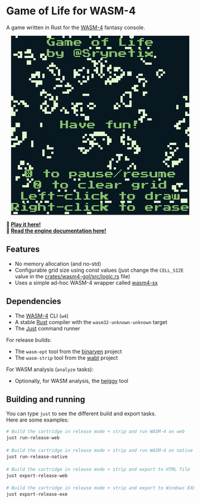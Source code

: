 # Game of Life for WASM-4

A game written in Rust for the [WASM-4] fantasy console.

<p align="center">
    <img src="./doc/animation.gif" alt="animation">
</p>

**:rocket: [Play it here!](https://srynetix.github.io/wasm4-gol/)**  
**:book: [Read the engine documentation here!](https://srynetix.github.io/wasm4-gol/doc/wasm4_sx/)**

## Features

- No memory allocation (and no-std)
- Configurable grid size using const values (just change the `CELL_SIZE` value in the [crates/wasm4-gol/src/logic.rs](./crates/wasm4-gol/src/logic.rs) file)
- Uses a simple ad-hoc WASM-4 wrapper called [wasm4-sx]

## Dependencies

- The [WASM-4] CLI (`w4`)
- A stable [Rust] compiler with the `wasm32-unknown-unknown` target
- The [Just] command runner

For release builds:
- The `wasm-opt` tool from the [binaryen] project
- The `wasm-strip` tool from the [wabt] project

For WASM analysis (`analyze` tasks):
- Optionally, for WASM analysis, the [twiggy] tool

## Building and running

You can type `just` to see the different build and export tasks.  
Here are some examples:

```sh
# Build the cartridge in release mode + strip and run WASM-4 on web
just run-release-web

# Build the cartridge in release mode + strip and run WASM-4 on native mode
just run-release-native

# Build the cartridge in release mode + strip and export to HTML file
just export-release-web

# Build the cartridge in release mode + strip and export to Windows EXE file
just export-release-exe
```

[WASM-4]: https://wasm4.org
[Rust]: https://www.rust-lang.org/
[binaryen]: https://github.com/WebAssembly/binaryen
[wabt]: https://github.com/WebAssembly/wabt
[Just]: https://github.com/casey/just
[twiggy]: https://github.com/rustwasm/twiggy
[wasm4-sx]: ./crates/wasm4-sx/README.md
